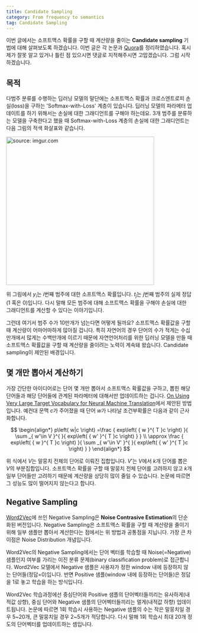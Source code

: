 ```yaml
---
title: Candidate Sampling
category: From frequency to semantics
tag: Candidate Sampling
---
```


이번 글에서는 소프트맥스 확률을 구할 때 계산량을 줄이는 **Candidate sampling** 기법에 대해 살펴보도록 하겠습니다. 이번 글은 각 논문과 [Quora](https://www.quora.com/What-is-Noise-Contrastive-estimation-NCE)를 정리하였습니다. 혹시 제가 잘못 알고 있거나 틀린 점 있으시면 댓글로 지적해주시면 고맙겠습니다. 그럼 시작하겠습니다.



## 목적

다범주 분류를 수행하는 딥러닝 모델의 말단에는 소프트맥스 확률과 크로스엔트로피 손실(loss)을 구하는 'Softmax-with-Loss' 계층이 있습니다. 딥러닝 모델의 파라메터 업데이트를 하기 위해서는 손실에 대한 그래디언트를 구해야 하는데요. 3개 범주를 분류하는 모델을 구축한다고 했을 때 Softmax-with-Loss 계층의 손실에 대한 그래디언트는 다음 그림의 적색 화살표와 같습니다.



<a href="https://imgur.com/gyeTKAn"><img src="https://i.imgur.com/gyeTKAn.png" width="400px" title="source: imgur.com" /></a>



위 그림에서 $y_i$는 $i$번째 범주에 대한 소프트맥스 확률입니다. $t_j$는 $j$번째 범주의 실제 정답(1 혹은 0)입니다. 다시 말해 모든 범주에 대해 소프트맥스 확률을 구해야 손실에 대한 그래디언트를 계산할 수 있다는 이야기입니다.

그런데 여기서 범주 수가 10만개가 넘는다면 어떻게 될까요? 소프트맥스 확률값을 구할 때 계산량이 어마어마하게 많아질 겁니다. 특히 자연어의 경우 단어의 수가 적게는 수십만개에서 많게는 수백만개에 이르기 때문에 자연언어처리를 위한 딥러닝 모델을 만들 때 소프트맥스 확률값을 구할 때 계산량을 줄이려는 노력이 계속돼 왔습니다. Candidate sampling이 제안된 배경입니다.





## 몇 개만 뽑아서 계산하기

가장 간단한 아이디어로는 단어 몇 개만 뽑아서 소프트맥스 확률값을 구하고, 뽑힌 해당 단어들과 해당 단어들에 관계된 파라메터에 대해서만 업데이트하는 겁니다. [On Using Very Large Target Vocabulary for Neural Machine Translation](https://arxiv.org/abs/1412.2007)에서 제안된 방법입니다. 예컨대 문맥 $c$가 주어졌을 때 단어 $w$가 나타날 조건부확률은 다음과 같이 근사화합니다. 


$$
\begin{align*}
p\left( w|c \right) =\frac { exp\left( { w }^{ T }c \right)  }{ \sum _{ w'\in V }^{  }{ exp\left( { w' }^{ T }c \right)  }  } \\ \approx \frac { exp\left( { w }^{ T }c \right)  }{ \sum _{ w'\in V' }^{  }{ exp\left( { w' }^{ T }c \right)  }  } 
\end{align*}
$$


위 식에서 $V$는 말뭉치 전체의 단어로 이뤄진 집합입니다. $V'$는 $V$에서 $k$개 단어를 뽑은 $V$의 부분집합입니다. 소프트맥스 확률을 구할 때 말뭉치 전체 단어를 고려하지 않고 $k$개 일부 단어들만 고려하기 때문에 계산량을 상당히 많이 줄일 수 있습니다. 논문에 따르면 그 성능도 많이 떨어지지 않는다고 합니다.





## Negative Sampling

[Word2Vec](http://papers.nips.cc/paper/5021-distributed-representations-of-words-and-phrases-and-their-compositionality.pdf)에 쓰인 Negative Sampling은 **Noise Contrasive Estimation**의 단순화된 버전입니다. Negative Sampling은 소프트맥스 확률을 구할 때 계산량을 줄이기 위해 일부 샘플만 뽑아서 계산한다는 점에서는 위 방법과 공통점을 지닙니다. 가장 큰 차이점은 Noise Distribution 개념입니다.

Word2Vec의 Negative Sampling에서는 단어 벡터를 학습할 때 Noise(=Negative) 샘플인지 여부를 가리는 이진 분류 문제(binary classification problem)로 접근합니다. Word2Vec 모델에서 Negative 샘플은 사용자가 정한 window 내에 등장하지 않는 단어들(정답=0)입니다. 반면 Positive 샘플(window 내에 등장하는 단어들)은 정답을 1로 놓고 학습을 하는 방식입니다.

Word2Vec 학습과정에선 중심단어와 Positive 샘플의 단어벡터들끼리는 유사하게(내적값 상향), 중심 단어와 Negative 샘플의 단어벡터들끼리는 멀게(내적값 하향) 업데이트됩니다. 논문에 따르면 1회 학습시 사용하는 Negative 샘플의 수는 작은 말뭉치일 경우 5~20개, 큰 말뭉치일 경우 2~5개가 적당합니다. 다시 말해 1회 학습시 최대 20개 정도의 단어벡터를 업데이트하는 셈입니다.